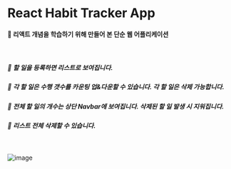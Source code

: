 # React Habit Tracker App

#### 🚩 리액트 개념을 학습하기 위해 만들어 본 단순 웹 어플리케이션

</br>

##### 🔸 할 일을 등록하면 리스트로 보여집니다. 

##### 🔸 각 할 일은 수행 갯수를 카운팅 업&다운할 수 있습니다. 각 할 일은 삭제 가능합니다. 

##### 🔸 전체 할 일의 개수는 상단 Navbar에 보여집니다. 삭제된 할 일 발생 시 지워집니다.

##### 🔸 리스트 전체 삭제할 수 있습니다.

</br>

![image](https://user-images.githubusercontent.com/45444757/172644589-5f021d6c-84c0-49bf-bb7a-d7ca6bb0c1b2.png)
